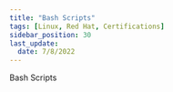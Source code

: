 ```yaml
---
title: "Bash Scripts"
tags: [Linux, Red Hat, Certifications]
sidebar_position: 30
last_update:
  date: 7/8/2022
---
```


Bash Scripts
